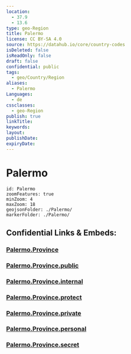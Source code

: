 ```yaml
---
location:
  - 37.9
  - 13.6
type: geo-Region
title: Palermo
license: CC BY-SA 4.0
source: https://datahub.io/core/country-codes
isDeleted: false
isReadOnly: false
draft: false
confidential: public
tags:
  - geo/Country/Region
aliases:
  - Palermo
Languages:
  - de
cssclasses:
  - geo-Region
publish: true
linkTitle:
keywords:
layout:
publishDate:
expiryDate:
---
```


# Palermo

```leaflet
id: Palermo
zoomFeatures: true 
minZoom: 4 
maxZoom: 18
geojsonFolder: ./Palermo/
markerFolder: ./Palermo/
```


## Confidential Links & Embeds: 

### [Palermo.Province](/_Standards/Earth/Continent/Europe/Europe~South/Italy/regions~Italy/Sicily/Palermo.Province.md) 

### [Palermo.Province.public](/_public/Earth/Continent/Europe/Europe~South/Italy/regions~Italy/Sicily/Palermo.Province.public.md) 

### [Palermo.Province.internal](/_internal/Earth/Continent/Europe/Europe~South/Italy/regions~Italy/Sicily/Palermo.Province.internal.md) 

### [Palermo.Province.protect](/_protect/Earth/Continent/Europe/Europe~South/Italy/regions~Italy/Sicily/Palermo.Province.protect.md) 

### [Palermo.Province.private](/_private/Earth/Continent/Europe/Europe~South/Italy/regions~Italy/Sicily/Palermo.Province.private.md) 

### [Palermo.Province.personal](/_personal/Earth/Continent/Europe/Europe~South/Italy/regions~Italy/Sicily/Palermo.Province.personal.md) 

### [Palermo.Province.secret](/_secret/Earth/Continent/Europe/Europe~South/Italy/regions~Italy/Sicily/Palermo.Province.secret.md)

